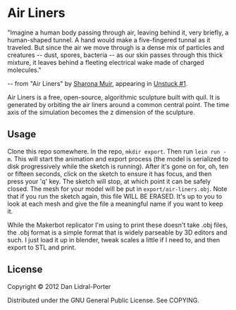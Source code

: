 # Air Liners

"Imagine a human body passing through air, leaving behind it, very briefly,
a human-shaped tunnel. A hand would make a five-fingered tunnal as it traveled.
But since the air we move through is a dense mix of particles and creatures --
dust, spores, bacteria -- as our skin passes through this thick mixture, it
leaves behind a fleeting electrical wake made of charged molecules."

   -- from "Air Liners" by [Sharona Muir][sm], appearing in [Unstuck #1][un].

[sm]: http://www.sharonamuir.com/
[un]: http://www.unstuckbooks.org/issue-1

Air Liners is a free, open-source, algorithmic sculpture built with quil. It is
generated by orbiting the air liners around a common central point. The time
axis of the simulation becomes the z dimension of the sculpture.

## Usage

Clone this repo somewhere. In the repo, `mkdir export`. Then run `lein run -m`.
This will start the animation and export process (the model is serialized to
disk progressively while the sketch is running). After it's gone on for, oh, ten
or fifteen seconds, click on the sketch to ensure it has focus, and then press
your 'q' key. The sketch will stop, at which point it can be safely closed. The
mesh for your model will be put in `export/air-liners.obj`. Note that if you run
the sketch again, this file WILL BE ERASED. It's up to you to look at each mesh
and give the file a meaningful name if you want to keep it.

While the Makerbot replicator I'm using to print these doesn't take .obj files,
the .obj format is a simple format that is widely parseable by 3D editors and
such. I just load it up in blender, tweak scales a little if I need to, and then
export to STL and print.

## License

Copyright © 2012 Dan Lidral-Porter

Distributed under the GNU General Public License. See COPYING.

